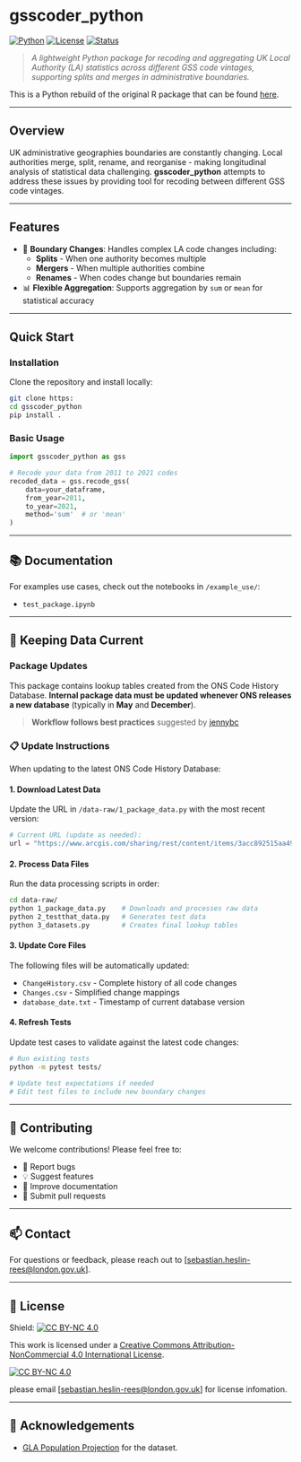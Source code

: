 # gsscoder_python

[![Python](https://img.shields.io/badge/python-3.8+-blue.svg)](https://www.python.org/downloads/)
[![License](https://img.shields.io/badge/license-MIT-green.svg)](LICENSE)
[![Status](https://img.shields.io/badge/status-active-brightgreen.svg)]()

> *A lightweight Python package for recoding and aggregating UK Local Authority (LA) statistics across different GSS code vintages, supporting splits and merges in administrative boundaries.*

This is a Python rebuild of the original R package that can be found [here](https://github.com/Greater-London-Authority/gsscoder/tree/main).

---

##  Overview

UK administrative geographies boundaries are constantly changing. Local authorities merge, split, rename, and reorganise - making longitudinal analysis of statistical data challenging. **gsscoder_python** attempts to address these issues by providing tool for recoding between different GSS code vintages.

---

##  Features

- 🔀 **Boundary Changes**: Handles complex LA code changes including:
  - **Splits** - When one authority becomes multiple
  - **Mergers** - When multiple authorities combine
  - **Renames** - When codes change but boundaries remain
- 📊 **Flexible Aggregation**: Supports aggregation by `sum` or `mean` for statistical accuracy


---

##  Quick Start

### Installation

Clone the repository and install locally:

```bash
git clone https:
cd gsscoder_python
pip install .
```

### Basic Usage

```python
import gsscoder_python as gss

# Recode your data from 2011 to 2021 codes
recoded_data = gss.recode_gss(
    data=your_dataframe,
    from_year=2011,
    to_year=2021,
    method='sum'  # or 'mean'
)
```

---

## 📚 Documentation

For examples use cases, check out the notebooks in `/example_use/`:
- `test_package.ipynb` 

---

## 🔄 Keeping Data Current

### Package Updates

This package contains lookup tables created from the ONS Code History Database. **Internal package data must be updated whenever ONS releases a new database** (typically in **May** and **December**).

>  **Workflow follows best practices** suggested by [jennybc](https://github.com/r-lib/usethis/issues/1091)

### 📋 Update Instructions

When updating to the latest ONS Code History Database:

#### 1. **Download Latest Data**
Update the URL in `/data-raw/1_package_data.py` with the most recent version:

```python
# Current URL (update as needed):
url = "https://www.arcgis.com/sharing/rest/content/items/3acc892515aa49a8885c2deb734ebd3d/data"
```

#### 2. **Process Data Files**

Run the data processing scripts in order:

```bash
cd data-raw/
python 1_package_data.py    # Downloads and processes raw data
python 2_testthat_data.py   # Generates test data
python 3_datasets.py        # Creates final lookup tables
```

#### 3. **Update Core Files**

The following files will be automatically updated:
- `ChangeHistory.csv` - Complete history of all code changes
- `Changes.csv` - Simplified change mappings  
- `database_date.txt` - Timestamp of current database version

#### 4. **Refresh Tests**

Update test cases to validate against the latest code changes:

```bash
# Run existing tests
python -m pytest tests/

# Update test expectations if needed
# Edit test files to include new boundary changes
```

---

## 🤝 Contributing

We welcome contributions! Please feel free to:
- 🐛 Report bugs
- 💡 Suggest features  
- 📝 Improve documentation
- 🔧 Submit pull requests

---


## 📫 Contact

For questions or feedback, please reach out to [sebastian.heslin-rees@london.gov.uk].

---

## 📄 License
Shield: [![CC BY-NC 4.0][cc-by-nc-shield]][cc-by-nc]

This work is licensed under a
[Creative Commons Attribution-NonCommercial 4.0 International License][cc-by-nc].

[![CC BY-NC 4.0][cc-by-nc-image]][cc-by-nc]

[cc-by-nc]: https://creativecommons.org/licenses/by-nc/4.0/
[cc-by-nc-image]: https://licensebuttons.net/l/by-nc/4.0/88x31.png
[cc-by-nc-shield]: https://img.shields.io/badge/License-CC%20BY--NC%204.0-lightgrey.svg

please email [sebastian.heslin-rees@london.gov.uk] for license infomation.

---

## 📄 Acknowledgements

- [GLA Population Projection]([https://www.gla.gov.uk](https://www.london.gov.uk/)) for the dataset.
